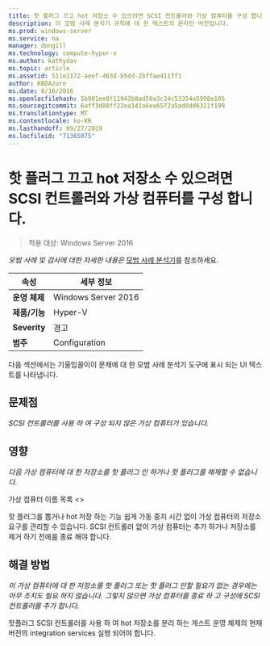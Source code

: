 ```yaml
---
title: 핫 플러그 끄고 hot 저장소 수 있으려면 SCSI 컨트롤러와 가상 컴퓨터를 구성 합니다.
description: 이 모범 사례 분석기 규칙에 대 한 텍스트의 온라인 버전입니다.
ms.prod: windows-server
ms.service: na
manager: dongill
ms.technology: compute-hyper-v
ms.author: kathydav
ms.topic: article
ms.assetid: 511e1172-aeef-463d-b5dd-2bffae411ff1
author: KBDAzure
ms.date: 8/16/2016
ms.openlocfilehash: 5b901ee8f11942b8ad50a3c34c53354a5998e105
ms.sourcegitcommit: 6aff3d88ff22ea141a6ea6572a5ad8dd6321f199
ms.translationtype: MT
ms.contentlocale: ko-KR
ms.lasthandoff: 09/27/2019
ms.locfileid: "71365075"
---
```

# <a name="configure-a-virtual-machine-with-a-scsi-controller-to-be-able-to-hot-plug-and-hot-unplug-storage"></a>핫 플러그 끄고 hot 저장소 수 있으려면 SCSI 컨트롤러와 가상 컴퓨터를 구성 합니다.

>적용 대상: Windows Server 2016


  
*모범 사례 및 검사에 대한 자세한 내용은* [모범 사례 분석기](https://go.microsoft.com/fwlink/?LinkId=122786)를 참조하세요.  
  
|속성|세부 정보|  
|-|-|  
|**운영 체제**|Windows Server 2016|  
|**제품/기능**|Hyper-V|  
|**Severity**|경고|  
|**범주**|Configuration|  
  
다음 섹션에서는 기울임꼴이이 문제에 대 한 모범 사례 분석기 도구에 표시 되는 UI 텍스트를 나타냅니다.  
  
## <a name="issue"></a>문제점  
  
*SCSI 컨트롤러를 사용 하 여 구성 되지 않은 가상 컴퓨터가 있습니다.*  
  
## <a name="impact"></a>영향  
  
*다음 가상 컴퓨터에 대 한 저장소를 핫 플러그 인 하거나 핫 플러그를 해제할 수 없습니다.*  
  
가상 컴퓨터 이름 목록 \<>  
  
핫 플러그를 뽑거나 hot 저장 하는 기능 쉽게 가동 중지 시간 없이 가상 컴퓨터의 저장소 요구를 관리할 수 있습니다. SCSI 컨트롤러 없이 가상 컴퓨터는 추가 하거나 저장소를 제거 하기 전에를 종료 해야 합니다.  
  
## <a name="resolution"></a>해결 방법  
  
*이 가상 컴퓨터에 대 한 저장소를 핫 플러그 또는 핫 플러그 인할 필요가 없는 경우에는 아무 조치도 필요 하지 않습니다. 그렇지 않으면 가상 컴퓨터를 종료 하 고 구성에 SCSI 컨트롤러를 추가 합니다.*  
  
핫플러그 SCSI 컨트롤러를 사용 하 여 hot 저장소를 분리 하는 게스트 운영 체제의 현재 버전의 integration services 실행 되어야 합니다.  
  


